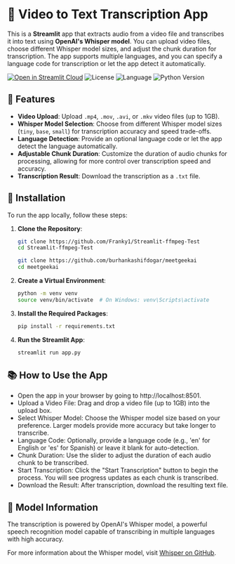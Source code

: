 # 🎥 Video to Text Transcription App

This is a **Streamlit** app that extracts audio from a video file and transcribes it into text using **OpenAI's Whisper model**. You can upload video files, choose different Whisper model sizes, and adjust the chunk duration for transcription. The app supports multiple languages, and you can specify a language code for transcription or let the app detect it automatically.

[![Open in Streamlit Cloud](https://img.shields.io/badge/Open%20in-Streamlit%20Cloud-F24747?logo=streamlit)](https://meetgeekai.streamlit.app) 
![License](https://img.shields.io/github/license/Franky1/Streamlit-ffmpeg-Test?logo=github) 
![Language](https://img.shields.io/github/languages/top/Franky1/Streamlit-ffmpeg-Test?logo=python) 
![Python Version](https://img.shields.io/badge/Python-3.7%20|%203.8%20|%203.9-blue?logo=python) 

## 🌟 Features

- **Video Upload**: Upload `.mp4`, `.mov`, `.avi`, or `.mkv` video files (up to 1GB).
- **Whisper Model Selection**: Choose from different Whisper model sizes (`tiny`, `base`, `small`) for transcription accuracy and speed trade-offs.
- **Language Detection**: Provide an optional language code or let the app detect the language automatically.
- **Adjustable Chunk Duration**: Customize the duration of audio chunks for processing, allowing for more control over transcription speed and accuracy.
- **Transcription Result**: Download the transcription as a `.txt` file.

## 🔧 Installation

To run the app locally, follow these steps:

1. **Clone the Repository**:
   ```bash
   git clone https://github.com/Franky1/Streamlit-ffmpeg-Test
   cd Streamlit-ffmpeg-Test
   ```
   ```bash
   git clone https://github.com/burhankashifdogar/meetgeekai
   cd meetgeekai

2. **Create a Virtual Environment**:
    ```bash
    python -m venv venv
    source venv/bin/activate  # On Windows: venv\Scripts\activate
3. **Install the Required Packages**:
    ```bash
    pip install -r requirements.txt
4. **Run the Streamlit App**:
    ```bash
    streamlit run app.py

## 📚 How to Use the App


- Open the app in your browser by going to http://localhost:8501.
- Upload a Video File: Drag and drop a video file (up to 1GB) into the upload box.
- Select Whisper Model: Choose the Whisper model size based on your preference. Larger models provide more accuracy but take longer to transcribe.
- Language Code: Optionally, provide a language code (e.g., 'en' for English or 'es' for Spanish) or leave it blank for auto-detection.
- Chunk Duration: Use the slider to adjust the duration of each audio chunk to be transcribed.
- Start Transcription: Click the "Start Transcription" button to begin the process. You will see progress updates as each chunk is transcribed.
- Download the Result: After transcription, download the resulting text file.

## 🧠 Model Information

The transcription is powered by OpenAI's Whisper model, a powerful speech recognition model capable of transcribing in multiple languages with high accuracy.

For more information about the Whisper model, visit [Whisper on GitHub](https://github.com/openai/whisper).